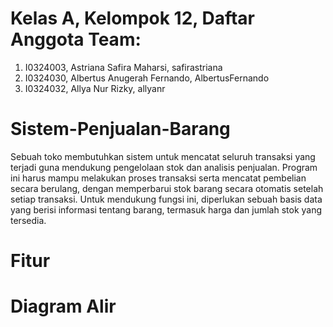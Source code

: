 # Kelas A, Kelompok 12, Daftar Anggota Team:
1. I0324003, Astriana Safira Maharsi, safirastriana
2. I0324030, Albertus Anugerah Fernando, AlbertusFernando
3. I0324032, Allya Nur Rizky, allyanr

# Sistem-Penjualan-Barang
Sebuah toko membutuhkan sistem untuk mencatat seluruh transaksi yang terjadi guna mendukung pengelolaan stok dan analisis penjualan. Program ini harus mampu melakukan proses transaksi serta mencatat pembelian secara berulang, dengan memperbarui stok barang secara otomatis setelah setiap transaksi. Untuk mendukung fungsi ini, diperlukan sebuah basis data yang berisi informasi tentang barang, termasuk harga dan jumlah stok yang tersedia.

# Fitur

# Diagram Alir

